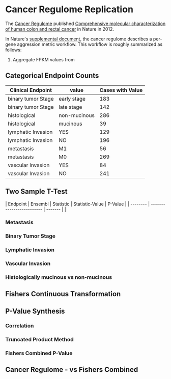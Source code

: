 # Cancer Regulome Replication
  The [Cancer Regulome](http://www.cancerregulome.org/) published [Comprehensive molecular characterization of human colon and rectal cancer](http://www.nature.com/nature/journal/v487/n7407/full/nature11252.html) in Nature in 2012.  
  
  In Nature's [supplemental document](http://www.nature.com/nature/journal/v487/n7407/extref/nature11252-s1.pdf), the cancer regulome describes a per-gene aggression metric workflow. This workflow is roughly summarized as follows:
  
  1. Aggregate FPKM values from 


## Categorical Endpoint Counts

|         Clinical Endpoint|       value|Cases with Value| 
|-----------------|------------|-----|
|      binary tumor Stage| early stage|  183|
|      binary tumor Stage|  late stage|  142|
|     histological|non-mucinous|  286|
|     histological|    mucinous|   39|
|lymphatic Invasion|         YES|  129|
|lymphatic Invasion|          NO|  196|
|       metastasis|          M1|   56|
|       metastasis|          M0|  269|
| vascular Invasion|         YES|   84|
| vascular Invasion|          NO|  241|

## Two Sample T-Test

| Endpoint | Ensembl | Statistic | Statistic-Value | P-Value |
| -------- | ------------------------- | ------- |
| 
### Metastasis

### Binary Tumor Stage

### Lymphatic Invasion

### Vascular Invasion

### Histologically mucinous vs non-mucinous

## Fishers Continuous Transformation

## P-Value Synthesis

### Correlation

### Truncated Product Method

### Fishers Combined P-Value 

## Cancer Regulome - vs Fishers Combined

